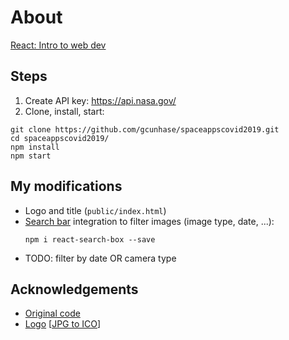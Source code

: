 # About
[React: Intro to web dev](https://www.youtube.com/watch?v=KcyGr_onNiM&feature=youtu.be)

## Steps
1. Create API key: https://api.nasa.gov/
2. Clone, install, start:
  ```
  git clone https://github.com/gcunhase/spaceappscovid2019.git
  cd spaceappscovid2019/
  npm install
  npm start
  ```

## My modifications
* Logo and title (`public/index.html`)
* [Search bar](https://www.npmjs.com/package/react-search-box) integration to filter images (image type, date, ...):
  ```
  npm i react-search-box --save
  ```
* TODO: filter by date OR camera type

## Acknowledgements
* [Original code](https://github.com/BrandonEscamilla/spaceappscovid2019)
* [Logo](https://www.freepik.com/premium-vector/rocket-logo-vector_3863695.htm) [[JPG to ICO](https://onlineconvertfree.com/)]
